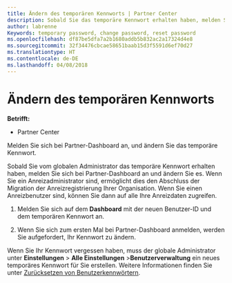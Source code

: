 ```yaml
---
title: Ändern des temporären Kennworts | Partner Center
description: Sobald Sie das temporäre Kennwort erhalten haben, melden Sie sich bei Partner Center an, und ändern Sie es.
author: labrenne
Keywords: temporary password, change password, reset password
ms.openlocfilehash: df87be5dfa7a2b1680addb5b832ac2a17324d4e8
ms.sourcegitcommit: 32f34476cbcae58651baab15d3f5591d6ef70d27
ms.translationtype: HT
ms.contentlocale: de-DE
ms.lasthandoff: 04/08/2018
---
```

# <a name="change-your-temporary-password"></a>Ändern des temporären Kennworts

**Betrifft:**

-  Partner Center

Melden Sie sich bei Partner-Dashboard an, und ändern Sie das temporäre Kennwort.

Sobald Sie vom globalen Administrator das temporäre Kennwort erhalten haben, melden Sie sich bei Partner-Dashboard an und ändern Sie es. Wenn Sie ein Anreizadministrator sind, ermöglicht dies den Abschluss der Migration der Anreizregistrierung Ihrer Organisation. Wenn Sie einen Anreizbenutzer sind, können Sie dann auf alle Ihre Anreizdaten zugreifen.

1.  Melden Sie sich auf dem **Dashboard** mit der neuen Benutzer-ID und dem temporären Kennwort an.

2.  Wenn Sie sich zum ersten Mal bei Partner-Dashboard anmelden, werden Sie aufgefordert, Ihr Kennwort zu ändern.

Wenn Sie Ihr Kennwort vergessen haben, muss der globale Administrator unter **Einstellungen** > **Alle Einstellungen** >**Benutzerverwaltung** ein neues temporäres Kennwort für Sie erstellen.
Weitere Informationen finden Sie unter [Zurücksetzen von Benutzerkennwörtern](reset-a-user-password.md).


 

 



